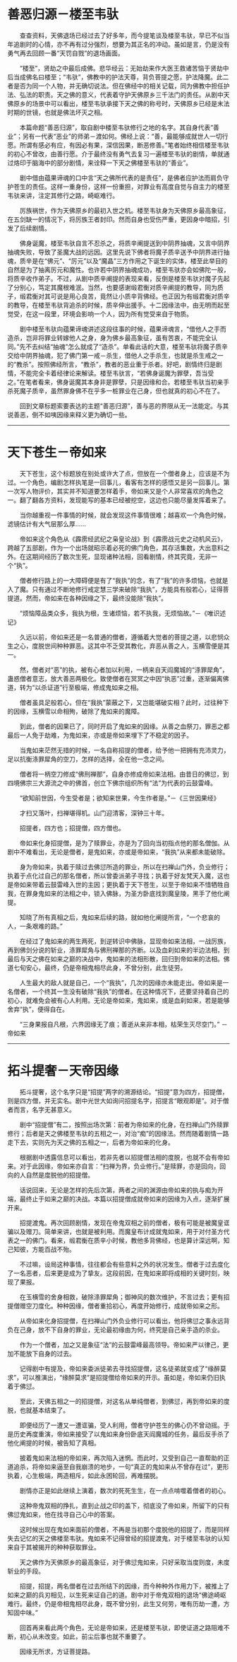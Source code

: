 # 善恶归源－楼至韦驮

　　查查资料，天佛退场已经过去了好多年，而今提笔谈及楼至韦驮，早已不似当年追剧时的心情，亦不再有过分强烈，想要为其正名的冲动。虽如是言，仍是没有勇气再去回顾一番“天罚自戮”的退场画面。

　　“楼至”，贤劫之中最后成佛。悲华经云：无始劫来作大医王救诸苦恼于贤劫中后当成佛名曰楼至；“韦驮”，佛教中的护法天尊，背负菩提之愿，护法降魔。此二者是否为同一个人物，并无确切说法。但在佛经中的相关记载，同为佛教中担任护法、弘法的职责。天之佛的意义，代表着守护天佛原乡三千法门的责任。从剧中天佛原乡的场景中可以看出，楼至韦驮承接下天之佛的称号时，天佛原乡已经是末法时期的世镜，也就是佛法坏灭之相。

　　本篇命题“善恶归源”，取自剧中楼至韦驮修行之地的名字。其自身代表“善业”；另有一代表“恶业”的师弟－渡如何。佛经上说：“善，最能够成就世人一切行愿。所谓有感必有应，有因必有果，深信因果，断恶修善。”笔者始终相信楼至韦驮的初心不曾改，由善行愿。介于最终没有勇气去复习一遍楼至韦驮的剧情，单就通过烙印于脑海中的部分剧情，来诠释一下天之佛楼至韦驮的“善业”。

　　剧中借由蕴果谛魂的口中言“天之佛所代表的是责任”，是佛者应护法而肩负守护苍生的责任。这样一重身份，这样一份重担，对罪业有高度自觉与自主力的楼至韦驮来讲，注定其修行之路，崎岖难行。

　　厉族祸世，作为天佛原乡的最初入世之机。楼至韦驮身为天佛原乡最高象征，在五剑缺一的情况下，将厉族王者封印。然而自身也受伤严重，更因身中暗招，引发了后续剧情。

　　佛身诞魔，楼至韦驮自言不忍杀之，将质辛阐提送到中阴界抽魂，又言中阴界抽魂失败，导致了圣魔大战的远因。这里先说下佛者将魔子质辛送予中阴界进行抽魂，质辛是在“佛元”、“厉元”以及“魔晶”三方作用之下诞生的实体，楼至此举目的自然是为了抽离厉元和魔性。也许若中阴界抽魂成功，楼至韦驮亦会如佛陀一般，将质辛收作弟子。不过，从剧中质辛阐提的表现来看，反倒是楼至韦驮对魔子先起了分别心，笃定其魔根难泯。当然，也要感谢缎君衡对质辛阐提的教导，同为质子，缎君衡对其可说是用心良苦，竟然让小质辛背佛经。也正因为有缎君衡对质辛的教导，在楼至韦驮背追杀的时候，质辛伸出援手。十二因缘法中，由无明而起至觉受，在这一段里，环境会影响一个人，因为所有觉受来自于物质。

　　剧中楼至韦驮向蕴果谛魂讲述这段往事的时候，蕴果谛魂言，“借他人之手而造杀，岂非将罪业转嫁他人之身，身为佛乡最高象征，虽有苦衷，不能完全认同。”先不去纠结“抽魂”怎么就成了“造杀”。单看此话的大意，楼至韦驮将魔子质辛交给中阴界抽魂，犯了佛门第一戒－杀生，借他人之手杀生，也就是杀生戒之一的“教杀”。按照佛经所言，“教杀”，教者的恶业重于杀者。好吧，剧情终归是剧情，不能完全卡着经律论来解读。楼至韦驮言，“若佛身诞魔为罪孽，吾当受之。”在笔者看来，佛身诞魔其本身非是罪孽，只是因缘和合。若楼至韦驮当初亲手杀死魔子质辛，虽然罪身佛不在乎多一桩罪业在己身，但也就真的初心不在了。

　　回到文章标题索要表达的主题“善恶归源”，善与恶的界限从无一法能定。与其说善恶，倒不如咦因缘来释义更为确切一些。

---

# 天下苍生－帝如来

　　天下苍生，这个标题放在别处或许大了点，但放在一个僧者身上，应该是不为过。一个角色，编剧怎样执笔是一回事儿，看客有怎样的感悟又是另一回事儿。第一次写人物评价，其实并不知道要怎样着手，帝如来又是个人非常喜欢的角色之一。翻了翻各方资料，发现能写的基本已经被挖空，这边也只能尽量发挥着来了。

　　当你越重视一件事情的时候，就会发现这件事情很难；越喜欢一个角色时候，滤镜估计有大气层那么厚……

　　帝如来这个角色从《霹雳经武纪之枭皇论战》到《霹雳战元史之动机风云》，跨越了五部剧，作为一个出场就昭示着必死的佛门角色，其存活集数，大出意料之外。在这期间经历了数次生死，显现诸种法相，回看剧情，终其究竟，无非一个“执”。

　　僧者修行路上的一大障碍便是有了“我执”的念，有了“我”的许多烦恼，也就是入了魔。只有通过不断地修行戒定慧三学来破除“我执”，方能具有般若心，证得菩提道。然而，帝如来在各种因缘之下，最终没能除“我执”。

　　“烦恼障品类众多，我执为根，生诸烦恼，若不执我，无烦恼故。”－《唯识述记》

　　久远以前，帝如来还是一名普通的僧者，遵循着大觉者的菩提之道，以悲悯众生之心，度脱世间种种罪恶。这其中不乏受其教化，弃恶从善之人，玉横雪便是其一。

　　然，僧者对“恶”的执，被有心者加以利用，一柄来自天阎魔城的“涤罪犀角”，蛊惑僧者意志，放大善恶两极化。致使僧者在冥冥之中因“执恶”过重，逐渐偏离佛道，转为“以杀证道”行至极端，修成鬼如来之相。

　　僧者虽具足般若心，但在“我执”蒙蔽之下，又岂能堪破实相？此时，过往种下的因缘，玉横雪以命相殉，破除了鬼如来的魔障。

　　到此，僧者的因果已了，同时开启了鬼如来的因缘。从善之血祭刀，罪恶之都最后一人免于劫难，为鬼如来，亦或是帝如来埋下了不稳定的因子。

　　当鬼如来茫然无措的时候，一名自称招提的僧者，给予他一把拥有充沛灵力，足以抗衡涤罪犀角的空刀，怎样的选择，全在他一念之间。

　　僧者将一柄空刀修成“佛刑禅那”，自身亦修成帝如来法相。由昔日的佛愆，到四境佛宗三大源流之中的佛首，创立下佛宗组织所有“法”为代表的云鼓雷峰。

　　“欲知前世因，今生受者是；欲知来世果，今生作者是。”－《三世因果经》

　　才扫又落叶，扫禅堪得机。山门迎清客，深钟三十年。

　　招提者，四方也；招提僧，四方僧也。

　　帝如来化身招提僧，是为了赎罪业，亦是为了回向当初指点他的那名僧伽。从剧中不难看出，无论是僧者，是鬼如来，亦或是帝如来，“我执”从来都未能破除。

　　身为帝如来，执着于赎过去佛愆所造的罪业，所以在扫禅山门外，负业修行；执着于点化过自己的那名僧者，所以曾委派弟子寻找；执着于好友梵天入魔，这也是帝如来带着云鼓雷峰入世的主因；更执着于天下苍生，以至于帝如来不惜牺牲自我，在罪身鬼如来的法相之中，锁入佛脉，为圣方卧底找到魔皇陵，黑手了他化阐提。

　　知晓了所有真相之后，鬼如来后续的路，就如他化阐提所言，“一个悲哀的人，一条艰难的路。”

　　在经过了鬼如来的两生两死，到逆转识中佛脉，显现帝如来法相，一战厉族，再到佛剑分说的斩业，涤罪犀角与佛刑禅那的齐断。以及血刹如来的半边法相，到最后与天之佛在如来之巅的决战中，鬼如来的法相形散，回归到帝如来的法相。佛道七旬安心，最终，仍是帝相鬼相尽此身，不曾分别，此生徒劳。

　　人生最大的敌人就是自己，一个“我执”，几次的因缘亦未能走出。帝如来是一名僧者，一个终其一生没有破除“我执”的僧者。在这种情况下，还要坚持着自己的初心，就难免会被有心人利用。无论是帝如来，鬼如来，或是血刹如来，若是能够舍弃“执”，便得自在。

　　“三身果报自凡根，六界因缘无了痕；善逝从来非本相，枯荣生灭尽空门。” －帝如来

---

# 拓斗提奢－天帝因缘

　　拓斗提奢，这个名字只是“招提”两字的溯源结论。“招提”意为四方，招提僧，则是四方僧，并无实名。剧中光世大如询问招提名字，招提言“眼观即是”。对于僧者而言，名字无甚意义。

　　剧中“招提僧”有二，按照出场次第：前者为帝如来的化身，在扫禅山门外赎罪修行；后者是天之佛楼至韦驮的五相之一，对治“痴”的因缘法。然而随着剧情一路走下去，实则先为天之佛的五相之一，后者为帝如来的化身。

　　根据剧中透露信息可以看出，若非先者以招提僧法相的度脱，也就不会有帝如来。对于此因缘，帝如来亦自言：“扫禅为界，负业修行。”是赎罪，亦是回向，回向的人自然是度脱他的招提僧。

　　话说回来，无论是怎样的先后次第，两者之间的渊源由帝如来的执与痴为开端，最终止于如来之巅的决战。本篇以招提僧成就帝如来的因缘为入点，逐渐扩展开来。

　　招提渡鬼。再次回顾剧情，发现在帝鬼双相之前的僧者，极有可能是被魔皇诓骗以及赠刀。简单来讲，也就是被利用。而魔皇布计成就鬼如来，用于对付圣方代表之一的佛门。看来，缎君衡在质辛小时候，教他多背佛经，也是算计深远啊，知己知彼，方能百战不殆。

　　不过嘛，设局这种事情，往往都会有些意料之外的状况发生。僧者于过去度化了一名恶者，后来更是成为了挚友。这段前因，在鬼如来即将成相的关键时刻，映现了果报。

　　在玉横雪的舍身相救，破除涤罪犀角；御神风的数次维护，不言过去；更有招提僧赠空刀度化。种种因缘，僧者重拾初心，再度开始修行，成就帝如来之形。

　　从帝如来化身招提僧，在扫禅山门外负业修行可以看出，他将佛愆之事永远背负在己身，放不下自身的罪业，无论最初缘由为何，终究是自己亲手造的杀业。

　　作为一个僧者，加之又是象征“法”的云鼓雷峰最高领导。帝如来严以律己，更加不能放下自身的过去。

　　记得剧中有提及，帝如来委派徒弟去寻找招提僧，这名徒弟就变成了“缘醉莫求”，可以推演出，“缘醉莫求”是招提僧给帝如来的开示。虽如是，帝如来仍旧执着于佛愆。

　　至此，天佛五相之一的招提僧，对这名从单纯僧者，到佛愆，再到帝如来的度脱，也就基本结束了。

　　即便经历了一遭又一遭诓骗，受人利用，僧者守护苍生的佛心仍不曾动摇。于是历史再度重演，帝如来接受了以鬼如来身份卧底天阎魔城的任务，最后反手杀了他化阐提的时候，被告知了真相。

　　披着鬼如来法相的帝如来，再次陷入迷惘。而此时，又受到自己一直帮助的正道追杀，将帝如来逼至自我崩溃的地步，一句“真正的鬼如来从不曾存在过”，更形执着，心生极端，两造相斥，如此永困轮回，再难摆脱。

　　剧情亦正是如此继续上演着，数次的死死生生，在一点点啃噬着僧者的初心。

　　这种帝鬼双相的挣扎，直到止战之印的盖下，彻底没了帝如来，所留下的只有佛愆鬼如来，他在找寻自己心中的答案。

　　这时候出现在鬼如来面前的僧者，不再是当初那个度脱他的招提了，而是同样失去记忆的天之佛楼至韦驮。鬼如来不记得曾经的招提渡鬼，对于楼至韦驮的认知来自于其被揭开的种种获取罪业。

　　天之佛作为天佛原乡的最高象征，对于佛愆鬼如来，只好采取当度则度，未度斩业的手段。

　　招提，招提，两名僧者在过去所结下的因缘，而今种种外作用力下，被推上了如来之巅的兵刃相见，以生死来证自己的道。剧中对于帝鬼双相的退场“佛途崎岖难行。最终，仍是帝相鬼相尽此身，既不曾分别，此生又何劳，唯有历劫一遭，方知固中味。”

　　回首再来看此两个角色，无论是帝如来，还是楼至韦驮，即使证道之路阻难不断，初心从未改变。如此，前尘后事也就不重要了。

　　因缘无所求，方证菩提路。

